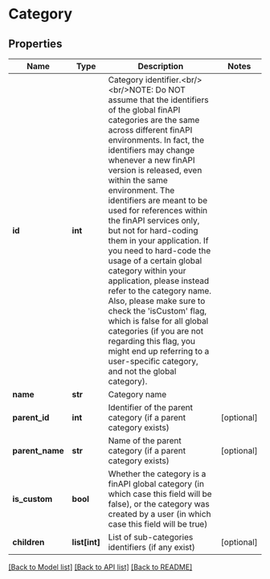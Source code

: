 # Category

## Properties
Name | Type | Description | Notes
------------ | ------------- | ------------- | -------------
**id** | **int** | Category identifier.&lt;br/&gt;&lt;br/&gt;NOTE: Do NOT assume that the identifiers of the global finAPI categories are the same across different finAPI environments. In fact, the identifiers may change whenever a new finAPI version is released, even within the same environment. The identifiers are meant to be used for references within the finAPI services only, but not for hard-coding them in your application. If you need to hard-code the usage of a certain global category within your application, please instead refer to the category name. Also, please make sure to check the &#39;isCustom&#39; flag, which is false for all global categories (if you are not regarding this flag, you might end up referring to a user-specific category, and not the global category). | 
**name** | **str** | Category name | 
**parent_id** | **int** | Identifier of the parent category (if a parent category exists) | [optional] 
**parent_name** | **str** | Name of the parent category (if a parent category exists) | [optional] 
**is_custom** | **bool** | Whether the category is a finAPI global category (in which case this field will be false), or the category was created by a user (in which case this field will be true) | 
**children** | **list[int]** | List of sub-categories identifiers (if any exist) | [optional] 

[[Back to Model list]](../README.md#documentation-for-models) [[Back to API list]](../README.md#documentation-for-api-endpoints) [[Back to README]](../README.md)


